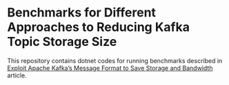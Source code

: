 # Benchmarks for Different Approaches to Reducing Kafka Topic Storage Size

This repository contains dotnet codes for running benchmarks described in [Exploit Apache Kafka’s Message Format to Save Storage and Bandwidth](https://medium.com/swlh/exploit-apache-kafkas-message-format-to-save-storage-and-bandwidth-7e0c533edf26) article.
